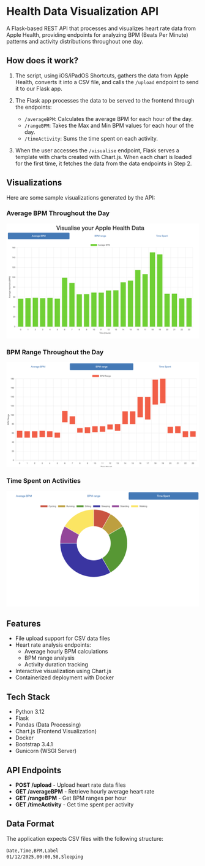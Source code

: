 # Health Data Visualization API

A Flask-based REST API that processes and visualizes heart rate data from Apple Health, providing endpoints for analyzing BPM (Beats Per Minute) patterns and activity distributions throughout one day.

## How does it work?

1. The script, using iOS/iPadOS Shortcuts, gathers the data from Apple Health, converts it into a CSV file, and calls the `/upload` endpoint to send it to our Flask app.

2. The Flask app processes the data to be served to the frontend through the endpoints:
    - `/averageBPM`: Calculates the average BPM for each hour of the day.
    - `/rangeBPM`: Takes the Max and Min BPM values for each hour of the day.
    - `/timeActivity`: Sums the time spent on each activity.

3. When the user accesses the `/visualise` endpoint, Flask serves a template with charts created with Chart.js. When each chart is loaded for the first time, it fetches the data from the data endpoints in Step 2.
## Visualizations

Here are some sample visualizations generated by the API:

### Average BPM Throughout the Day
![Average BPM](images/AverageBPM.png)

### BPM Range Throughout the Day
![BPM Range](images/BPMRangeimage.png)

### Time Spent on Activities
![Activity Duration](images/TimeActivityimage.png)

## Features

- File upload support for CSV data files
- Heart rate analysis endpoints:
  - Average hourly BPM calculations
  - BPM range analysis
  - Activity duration tracking
- Interactive visualization using Chart.js
- Containerized deployment with Docker

## Tech Stack

- Python 3.12
- Flask
- Pandas (Data Processing)
- Chart.js (Frontend Visualization)
- Docker
- Bootstrap 3.4.1
- Gunicorn (WSGI Server)

## API Endpoints

- **POST /upload** - Upload heart rate data files
- **GET /averageBPM** - Retrieve hourly average heart rate
- **GET /rangeBPM** - Get BPM ranges per hour
- **GET /timeActivity** - Get time spent per activity

## Data Format

The application expects CSV files with the following structure:

```
Date,Time,BPM,Label
01/12/2025,00:00,58,Sleeping
```

